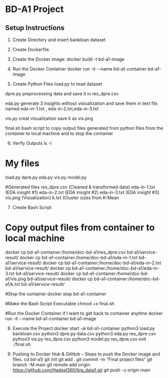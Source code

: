# BD-A1 Project

## Setup Instructions
1. Create Directory and insert bankloan dataset

2. Create Dockerfile

3. Create the Docker image:
   docker build -t bd-a1-image 
   
4. Run the Docker Container
docker run -it --name bd-a1-container bd-a1-image

5. Create Python Files
load.py to read dataset

dpre.py preprocessing data and save it in res_dpre.csv

eda.py generate 3 insights without visiualization and save them in text fils named eda-in-1.txt , eda-in-2.txt,eda-in-3.txt

vis.py creat visualization save it as vis.png


final.sh bash script to copy output files generated from python files from the container to local machine and to stop the container

6. Verify Outputs
ls -l
# My files
load.py
dpre.py
eda.py
vis.py
model.py

#Generated files
res_dpre.csv (Cleaned & transformed data)
eda-in-1.txt (EDA insight #1)
eda-in-2.txt (EDA insight #2)
eda-in-3.txt (EDA insight #3)
vis.png (Visualization)
k.txt (Cluster sizes from K-Mean

7. Create Bash Script
# Copy output files from container to local machine
docker cp bd-a1-container:/home/doc-bd-a1/res_dpre.csv bd-a1/service-result/
docker cp bd-a1-container:/home/doc-bd-a1/eda-in-1.txt bd-a1/service-result/
docker cp bd-a1-container:/home/doc-bd-a1/eda-in-2.txt bd-a1/service-result/
docker cp bd-a1-container:/home/doc-bd-a1/eda-in-3.txt bd-a1/service-result/
docker cp bd-a1-container:/home/doc-bd-a1/vis.png bd-a1/service-result/
docker cp bd-a1-container:/home/doc-bd-a1/k.txt bd-a1/service-result/

#Stop the container
docker stop bd-a1-container 

#Make the Bash Script Executable
chmod +x final.sh

#Run the Docker Container if I want to get back to container anytime
docker run -it --name bd-a1-container bd-a1-image 

8. Execute the Project
docker start -ai bd-a1-container
python3 load.py bankloan.csv
python3 dpre.py data.csv
python3 eda.py res_dpre.csv
python3 vis.py res_dpre.csv
python3 model.py res_dpre.csv
exit
./final.sh 

   
9. Pushing to Docker Hub & GitHub – Steps to push the Docker image and files. 
cd bd-a1/
git init
git add .
git commit -m "Final project files"
git branch -M main
git remote add origin https://github.com/Hadeel360/big_data1.git
git push -u origin main

